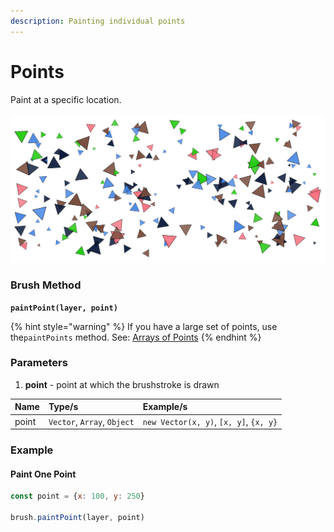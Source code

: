 ```yaml
---
description: Painting individual points
---
```


# Points

Paint at a specific location.

![points painted individually with a rotating &amp; scaling triangular brush](../../.gitbook/assets/4fcead.png)

### Brush Method <a id="overview"></a>

**`paintPoint(layer, point)`**

{% hint style="warning" %}
If you have a large set of points, use the`paintPoints` method. See: [Arrays of Points](arrays-of-points.md) 
{% endhint %}

### ‌Parameters‌

1. **point** - point at which the brushstroke is drawn

| Name | Type/s | Example/s |
| :--- | :--- | :--- |
| point | `Vector`, `Array`, `Object` | `new Vector(x, y)`, `[x, y]`, `{x, y}` |

### Example

#### Paint One Point

```javascript
const point = {x: 100, y: 250}

brush.paintPoint(layer, point)
```

